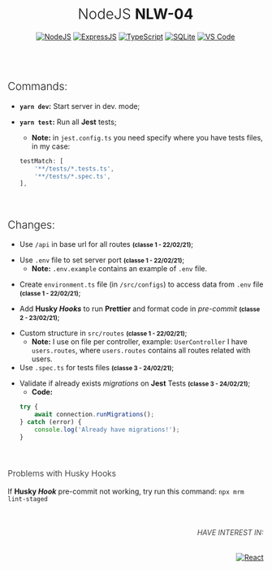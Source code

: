 <h1 align="center" style="font-weight: 300">NodeJS <strong>NLW-04</strong></h1>
<div align="center">
	<a href="#"><img src="https://img.shields.io/badge/node.js%20-%2343853D.svg?&style=for-the-badge&logo=node.js&logoColor=white" alt="NodeJS" /></a> <a href="#"><img src="https://img.shields.io/badge/express.js%20-%23404d59.svg?&style=for-the-badge" alt="ExpressJS"/></a> <a href="#"><img src="https://img.shields.io/badge/typescript%20-%23007ACC.svg?&style=for-the-badge&logo=typescript&logoColor=white" alt="TypeScript" /></a> <a href="#"><img alt="SQLite" src ="https://img.shields.io/badge/sqlite-%2307405e.svg?&style=for-the-badge&logo=sqlite&logoColor=white"/></a> <a href="#"><img src="https://img.shields.io/badge/Visual_Studio_Code-0078D4?style=for-the-badge&logo=visual%20studio%20code&logoColor=white" alt="VS Code" /></a>
</div>

<br /><br />

<h2 style="font-weight:300">Commands:</h2>

-   **`yarn dev`:** Start server in dev. mode;

<div style="margin: 5px 0" />

-   **`yarn test`:** Run all **Jest** tests;

    -   **Note:** in `jest.config.ts` you need specify where you have tests files, in my case:

    ```ts
    testMatch: [
    	'**/tests/*.tests.ts',
    	'**/tests/*.spec.ts',
    ],
    ```

<br />

<h2 style="font-weight: 300">Changes:</h2>

- Use `/api` in base url for all routes **<small>(classe 1 - 22/02/21)</small>**;

<div style="margin: 5px 0" />

-   Use `.env` file to set server port **<small>(classe 1 - 22/02/21)</small>**;
    -   **Note:** `.env.example` contains an example of `.env` file.

<div style="margin: 5px 0" />

-   Create `environment.ts` file (in `/src/configs`) to access data from `.env` file **<small>(classe 1 - 22/02/21)</small>**;

<div style="margin: 5px 0" />

-   Add **Husky _Hooks_** to run **Prettier** and format code in _pre-commit_ **<small>(classe 2 - 23/02/21)</small>**;

<div style="margin: 5px 0" />

-   Custom structure in `src/routes` **<small>(classe 1 - 22/02/21)</small>**;
    -   **Note:** I use on file per controller, example: `UserController` I have `users.routes`, where `users.routes` contains all routes related with users.
-   Use `.spec.ts` for tests files **<small>(classe 3 - 24/02/21)</small>**;

<div style="margin: 5px 0" />

-   Validate if already exists _migrations_ on **Jest** Tests **<small>(classe 3 - 24/02/21)</small>**;
    -   **Code:**
    ```ts
    try {
    	await connection.runMigrations();
    } catch (error) {
    	console.log('Already have migrations!');
    }
    ```

<br />

<h3 style="font-weight: 300">Problems with Husky Hooks</h3>

If **Husky _Hook_** pre-commit not working, try run this command: `npx mrm lint-staged `

<div align="right" style="margin-top: 50px">
	<h6 style="text-transform: uppercase; color: #434343">Have interest in:</h6>
	<a href="https://github.com/TutoDS/nlw04-react" target="_blank"><img src="https://img.shields.io/badge/react%20NLW4%20Rocketseat%20-%2320232a.svg?&style=for-the-badge&logo=react&logoColor=%2361DAFB" alt="React"/></a>
</div>
